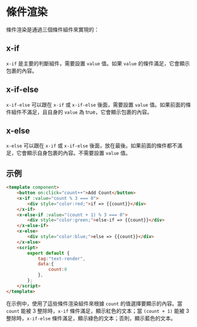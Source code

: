 # 條件渲染

條件渲染是通過三個條件組件來實現的：

## x-if

`x-if` 是主要的判斷組件，需要設置 `value` 值。如果 `value` 的條件滿足，它會顯示包裹的內容。

## x-if-else

`x-if-else` 可以跟在 `x-if` 或 `x-if-else` 後面，需要設置 `value` 值。如果前面的條件組件不滿足，且自身的 `value` 為 true，它會顯示包裹的內容。

## x-else

`x-else` 可以跟在 `x-if` 或 `x-if-else` 後面，放在最後。如果前面的條件都不滿足，它會顯示自身包裹的內容。不需要設置 `value` 值。

## 示例

<comp-viewer comp-name="text-render">

```html
<template component>
    <button on:click="count++">Add Count</button>
    <x-if :value="count % 3 === 0">
        <div style="color:red;">if => {{count}}</div>
    </x-if>
    <x-else-if :value="(count + 1) % 3 === 0">
        <div style="color:green;">else-if => {{count}}</div>
    </x-else-if>
    <x-else>
        <div style="color:blue;">else => {{count}}</div>
    </x-else>
    <script>
        export default {
            tag:"text-render",
            data:{
                count:0
            },
        };
    </script>
</template>
```

</comp-viewer>

在示例中，使用了這些條件渲染組件來根據 `count` 的值選擇要顯示的內容。當 `count` 能被 3 整除時，`x-if` 條件滿足，顯示紅色的文本；當 `(count + 1)` 能被 3 整除時，`x-if-else` 條件滿足，顯示綠色的文本；否則，顯示藍色的文本。

